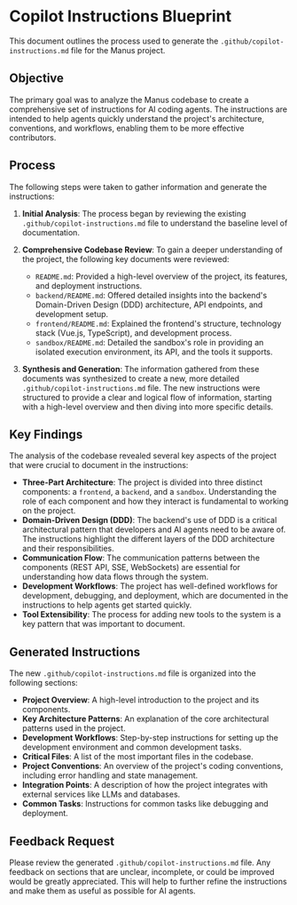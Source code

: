 # Copilot Instructions Blueprint

This document outlines the process used to generate the `.github/copilot-instructions.md` file for the Manus project.

## Objective

The primary goal was to analyze the Manus codebase to create a comprehensive set of instructions for AI coding agents. The instructions are intended to help agents quickly understand the project's architecture, conventions, and workflows, enabling them to be more effective contributors.

## Process

The following steps were taken to gather information and generate the instructions:

1.  **Initial Analysis**: The process began by reviewing the existing `.github/copilot-instructions.md` file to understand the baseline level of documentation.

2.  **Comprehensive Codebase Review**: To gain a deeper understanding of the project, the following key documents were reviewed:
    *   `README.md`: Provided a high-level overview of the project, its features, and deployment instructions.
    *   `backend/README.md`: Offered detailed insights into the backend's Domain-Driven Design (DDD) architecture, API endpoints, and development setup.
    *   `frontend/README.md`: Explained the frontend's structure, technology stack (Vue.js, TypeScript), and development process.
    *   `sandbox/README.md`: Detailed the sandbox's role in providing an isolated execution environment, its API, and the tools it supports.

3.  **Synthesis and Generation**: The information gathered from these documents was synthesized to create a new, more detailed `.github/copilot-instructions.md` file. The new instructions were structured to provide a clear and logical flow of information, starting with a high-level overview and then diving into more specific details.

## Key Findings

The analysis of the codebase revealed several key aspects of the project that were crucial to document in the instructions:

-   **Three-Part Architecture**: The project is divided into three distinct components: a `frontend`, a `backend`, and a `sandbox`. Understanding the role of each component and how they interact is fundamental to working on the project.
-   **Domain-Driven Design (DDD)**: The backend's use of DDD is a critical architectural pattern that developers and AI agents need to be aware of. The instructions highlight the different layers of the DDD architecture and their responsibilities.
-   **Communication Flow**: The communication patterns between the components (REST API, SSE, WebSockets) are essential for understanding how data flows through the system.
-   **Development Workflows**: The project has well-defined workflows for development, debugging, and deployment, which are documented in the instructions to help agents get started quickly.
-   **Tool Extensibility**: The process for adding new tools to the system is a key pattern that was important to document.

## Generated Instructions

The new `.github/copilot-instructions.md` file is organized into the following sections:

-   **Project Overview**: A high-level introduction to the project and its components.
-   **Key Architecture Patterns**: An explanation of the core architectural patterns used in the project.
-   **Development Workflows**: Step-by-step instructions for setting up the development environment and common development tasks.
-   **Critical Files**: A list of the most important files in the codebase.
-   **Project Conventions**: An overview of the project's coding conventions, including error handling and state management.
-   **Integration Points**: A description of how the project integrates with external services like LLMs and databases.
-   **Common Tasks**: Instructions for common tasks like debugging and deployment.

## Feedback Request

Please review the generated `.github/copilot-instructions.md` file. Any feedback on sections that are unclear, incomplete, or could be improved would be greatly appreciated. This will help to further refine the instructions and make them as useful as possible for AI agents.
